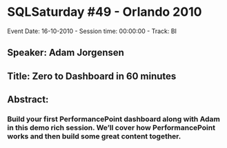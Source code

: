 # SQLSaturday #49 - Orlando 2010
Event Date: 16-10-2010 - Session time: 00:00:00 - Track: BI
## Speaker: Adam Jorgensen
## Title: Zero to Dashboard in 60 minutes
## Abstract:
### Build your first PerformancePoint dashboard along with Adam in this demo rich session. We’ll cover how PerformancePoint works and then build some great content together.
